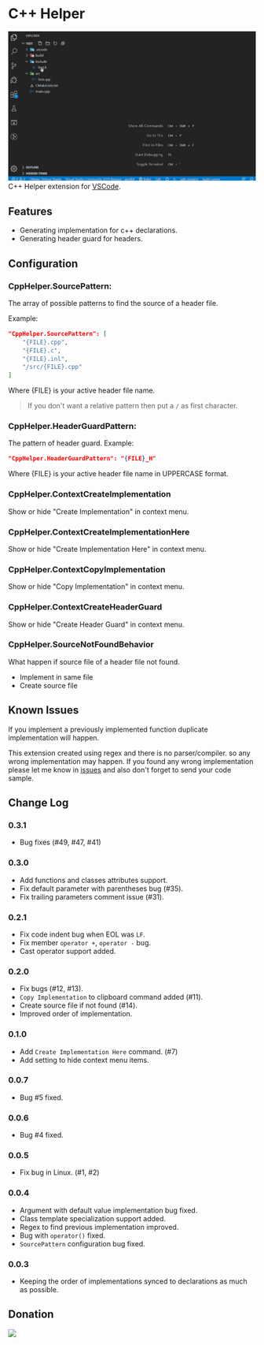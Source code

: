 # C++ Helper

![Screen Shot](/images/screenshot.gif)
C++ Helper extension for [VSCode](https://code.visualstudio.com/).

## Features
* Generating implementation for c++ declarations.
* Generating header guard for headers.

## Configuration

### CppHelper.SourcePattern:
The array of possible patterns to find the source of a header file.

Example:
```json
"CppHelper.SourcePattern": [
    "{FILE}.cpp",
    "{FILE}.c",
    "{FILE}.inl",
    "/src/{FILE}.cpp"
]
```
Where {FILE} is your active header file name.
> If you don't want a relative pattern then put a `/` as first character.

### CppHelper.HeaderGuardPattern:
The pattern of header guard.
Example:
```json
"CppHelper.HeaderGuardPattern": "{FILE}_H"
```
Where {FILE} is your active header file name in UPPERCASE format.

### CppHelper.ContextCreateImplementation
Show or hide "Create Implementation" in context menu.

### CppHelper.ContextCreateImplementationHere
Show or hide "Create Implementation Here" in context menu.

### CppHelper.ContextCopyImplementation
Show or hide "Copy Implementation" in context menu.

### CppHelper.ContextCreateHeaderGuard
Show or hide "Create Header Guard" in context menu.

### CppHelper.SourceNotFoundBehavior
What happen if source file of a header file not found.
* Implement in same file
* Create source file

## Known Issues
If you implement a previously implemented function duplicate implementation will happen.

This extension created using regex and there is no parser/compiler.
so any wrong implementation may happen.
If you found any wrong implementation please let me know in [issues](https://github.com/amir9480/vscode-cpp-helper/issues) and also don't forget to send your code sample.

## Change Log

### 0.3.1
* Bug fixes (#49, #47, #41)

### 0.3.0
* Add functions and classes attributes support.
* Fix default parameter with parentheses bug (#35).
* Fix trailing parameters comment issue (#31).

### 0.2.1
* Fix code indent bug when EOL was `LF`.
* Fix member `operator +`, `operator -` bug.
* Cast operator support added.

### 0.2.0
* Fix bugs (#12, #13).
* `Copy Implementation` to clipboard command added (#11).
* Create source file if not found (#14).
* Improved order of implementation.

### 0.1.0
* Add `Create Implementation Here` command. (#7)
* Add setting to hide context menu items.

### 0.0.7
* Bug #5 fixed.

### 0.0.6
* Bug #4 fixed.

### 0.0.5
* Fix bug in Linux. (#1, #2)

### 0.0.4
* Argument with default value implementation bug fixed.
* Class template specialization support added.
* Regex to find previous implementation improved.
* Bug with `operator()` fixed.
* `SourcePattern` configuration bug fixed.

### 0.0.3
* Keeping the order of implementations synced to declarations as much as possible.

## Donation

<a href="https://github.com/amir9480/amir9480/blob/master/donation.md">
    <img src="https://raw.githubusercontent.com/amir9480/amir9480/master/donate.png" width="300">
</a>
